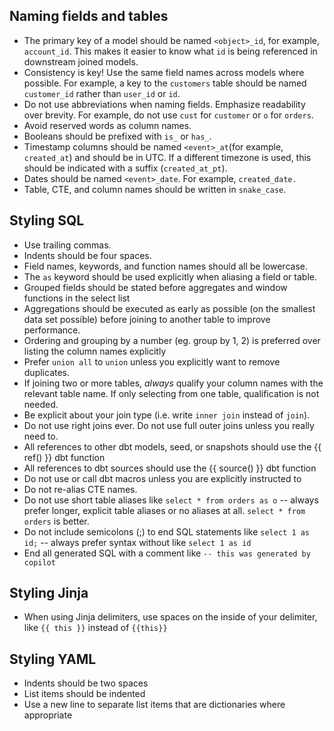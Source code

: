 ## Naming fields and tables
- The primary key of a model should be named `<object>_id`, for example, `account_id`. This makes it easier to know what `id` is being referenced in downstream joined models.
- Consistency is key! Use the same field names across models where possible. For example, a key to the `customers` table should be named `customer_id` rather than `user_id` or `id`.
- Do not use abbreviations when naming fields. Emphasize readability over brevity. For example, do not use `cust` for `customer` or `o` for `orders`.
- Avoid reserved words as column names.
- Booleans should be prefixed with `is_` or `has_`.
- Timestamp columns should be named `<event>_at`(for example, `created_at`) and should be in UTC. If a different timezone is used, this should be indicated with a suffix (`created_at_pt`).
- Dates should be named `<event>_date`. For example, `created_date.`
- Table, CTE, and column names should be written in `snake_case`.

## Styling SQL
- Use trailing commas.
- Indents should be four spaces.
- Field names, keywords, and function names should all be lowercase.
- The `as` keyword should be used explicitly when aliasing a field or table.
- Grouped fields should be stated before aggregates and window functions in the select list
- Aggregations should be executed as early as possible (on the smallest data set possible) before joining to another table to improve performance.
- Ordering and grouping by a number (eg. group by 1, 2) is preferred over listing the column names explicitly
- Prefer `union all` to `union` unless you explicitly want to remove duplicates.
- If joining two or more tables, _always_ qualify your column names with the relevant table name. If only selecting from one table, qualification is not needed.
- Be explicit about your join type (i.e. write `inner join` instead of `join`).
- Do not use right joins ever. Do not use full outer joins unless you really need to.
- All references to other dbt models, seed, or snapshots should use the {{ ref() }} dbt function
- All references to dbt sources should use the {{ source() }} dbt function
- Do not use or call dbt macros unless you are explicitly instructed to
- Do not re-alias CTE names.
- Do not use short table aliases like `select * from orders as o` -- always prefer longer, explicit table aliases or no aliases at all. `select * from orders` is better. 
- Do not include semicolons (;) to end SQL statements like `select 1 as id;` -- always prefer syntax without like `select 1 as id`
- End all generated SQL with a comment like `-- this was generated by copilot`

## Styling Jinja
- When using Jinja delimiters, use spaces on the inside of your delimiter, like `{{ this }}` instead of `{{this}}`

## Styling YAML

- Indents should be two spaces
- List items should be indented
- Use a new line to separate list items that are dictionaries where appropriate
